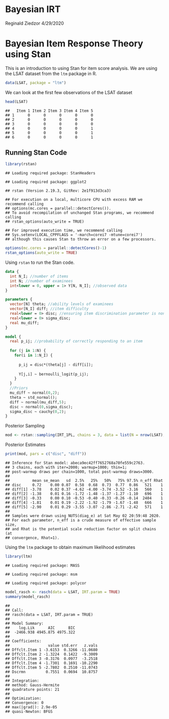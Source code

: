 Bayesian IRT
================
Reginald Ziedzor
4/29/2020

# Bayesian Item Response Theory using Stan

This is an introduction to using Stan for item score analysis. We are
using the LSAT dataset from the `ltm` package in R.

``` r
data(LSAT, package = "ltm")
```

We can look at the first few observations of the LSAT dataset

``` r
head(LSAT)
```

    ##   Item 1 Item 2 Item 3 Item 4 Item 5
    ## 1      0      0      0      0      0
    ## 2      0      0      0      0      0
    ## 3      0      0      0      0      0
    ## 4      0      0      0      0      1
    ## 5      0      0      0      0      1
    ## 6      0      0      0      0      1

## Running Stan Code

``` r
library(rstan)
```

    ## Loading required package: StanHeaders

    ## Loading required package: ggplot2

    ## rstan (Version 2.19.3, GitRev: 2e1f913d3ca3)

    ## For execution on a local, multicore CPU with excess RAM we recommend calling
    ## options(mc.cores = parallel::detectCores()).
    ## To avoid recompilation of unchanged Stan programs, we recommend calling
    ## rstan_options(auto_write = TRUE)

    ## For improved execution time, we recommend calling
    ## Sys.setenv(LOCAL_CPPFLAGS = '-march=corei7 -mtune=corei7')
    ## although this causes Stan to throw an error on a few processors.

``` r
options(mc.cores = parallel::detectCores()-1)
rstan_options(auto_write = TRUE)
```

Using `rstan` to run the Stan code.

``` stan
data {
  int N_I; //number of items
  int N; //number of examinees
  int<lower = 0, upper = 1> Y[N, N_I]; //observed data
}

parameters {
  vector[N] theta; //ability levels of examinees
  vector[N_I] diff; //item difficulty
  real<lower = 0> disc; //ensuring item discrimination parameter is nonnegative
  real<lower = 0> sigma_disc;
  real mu_diff;
}

model {
  real p_ij; //probability of correctly responding to an item
  
  for (j in 1:N) {
    for(i in 1:N_I) {
      
      p_ij = disc*(theta[j] - diff[i]);
      
      Y[j,i] ~ bernoulli_logit(p_ij); 
    }
  }
  //Priors
  mu_diff ~ normal(0,2);
  theta ~ std_normal();
  diff ~ normal(mu_diff,5);
  disc ~ normal(0,sigma_disc);
  sigma_disc ~ cauchy(0,2); 
}
```

Posterior Sampling

``` r
mod <- rstan::sampling(IRT_1PL, chains = 3, data = list(N = nrow(LSAT), N_I = ncol(LSAT), Y = LSAT))
```

Posterior Estimates

``` r
print(mod, pars = c("disc", "diff"))
```

    ## Inference for Stan model: abeca9ec42ff7652768a70fe559c2763.
    ## 3 chains, each with iter=2000; warmup=1000; thin=1; 
    ## post-warmup draws per chain=1000, total post-warmup draws=3000.
    ## 
    ##          mean se_mean   sd  2.5%   25%   50%   75% 97.5% n_eff Rhat
    ## disc     0.72    0.00 0.07  0.58  0.68  0.73  0.77  0.86   521    1
    ## diff[1] -3.78    0.02 0.37 -4.62 -4.00 -3.74 -3.52 -3.16   560    1
    ## diff[2] -1.38    0.01 0.16 -1.72 -1.48 -1.37 -1.27 -1.10   696    1
    ## diff[3] -0.33    0.00 0.10 -0.53 -0.40 -0.33 -0.26 -0.14  2404    1
    ## diff[4] -1.81    0.01 0.19 -2.22 -1.92 -1.79 -1.67 -1.48   666    1
    ## diff[5] -2.90    0.01 0.29 -3.55 -3.07 -2.86 -2.71 -2.42   571    1
    ## 
    ## Samples were drawn using NUTS(diag_e) at Sat May 02 20:59:48 2020.
    ## For each parameter, n_eff is a crude measure of effective sample size,
    ## and Rhat is the potential scale reduction factor on split chains (at 
    ## convergence, Rhat=1).

Using the `ltm` package to obtain maximum likelihood estimates

``` r
library(ltm)
```

    ## Loading required package: MASS

    ## Loading required package: msm

    ## Loading required package: polycor

``` r
model_rasch <- rasch(data = LSAT, IRT.param = TRUE)
summary(model_rasch)
```

    ## 
    ## Call:
    ## rasch(data = LSAT, IRT.param = TRUE)
    ## 
    ## Model Summary:
    ##    log.Lik      AIC      BIC
    ##  -2466.938 4945.875 4975.322
    ## 
    ## Coefficients:
    ##                 value std.err   z.vals
    ## Dffclt.Item 1 -3.6153  0.3266 -11.0680
    ## Dffclt.Item 2 -1.3224  0.1422  -9.3009
    ## Dffclt.Item 3 -0.3176  0.0977  -3.2518
    ## Dffclt.Item 4 -1.7301  0.1691 -10.2290
    ## Dffclt.Item 5 -2.7802  0.2510 -11.0743
    ## Dscrmn         0.7551  0.0694  10.8757
    ## 
    ## Integration:
    ## method: Gauss-Hermite
    ## quadrature points: 21 
    ## 
    ## Optimization:
    ## Convergence: 0 
    ## max(|grad|): 2.9e-05 
    ## quasi-Newton: BFGS
